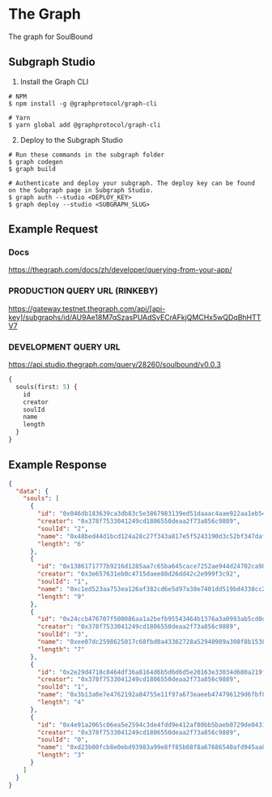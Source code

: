 # The Graph
The graph for SoulBound

## Subgraph Studio
1. Install the Graph CLI
```shell
# NPM
$ npm install -g @graphprotocol/graph-cli

# Yarn
$ yarn global add @graphprotocol/graph-cli
```

2. Deploy to the Subgraph Studio
``` shell
# Run these commands in the subgraph folder
$ graph codegen
$ graph build
```
``` shell
# Authenticate and deploy your subgraph. The deploy key can be found on the Subgraph page in Subgraph Studio.
$ graph auth --studio <DEPLOY_KEY>
$ graph deploy --studio <SUBGRAPH_SLUG>
```

## Example Request

### Docs
https://thegraph.com/docs/zh/developer/querying-from-your-app/

### PRODUCTION QUERY URL (RINKEBY)
https://gateway.testnet.thegraph.com/api/[api-key]/subgraphs/id/AU9Ae18M7qSzasPUAdSvECrAFkjQMCHx5wQDqBhHTTV7

### DEVELOPMENT QUERY URL
https://api.studio.thegraph.com/query/28260/soulbound/v0.0.3

```graphql
{
  souls(first: 5) {
    id
    creator
    soulId
    name
    length
  }
}
```

## Example Response

```json
{
  "data": {
    "souls": [
      {
        "id": "0x046db183639ca3db83c5e3867983139ed51daaac4aae922aa1eb54b439c44e64-32",
        "creator": "0x378f7533041249cd1806550deaa2f73a856c9889",
        "soulId": "2",
        "name": "0x48bed44d1bcd124a28c27f343a817e5f5243190d3c52bf347daf876de1dbbf77",
        "length": "6"
      },
      {
        "id": "0x1386171777b9216d1285aa7c65ba645cace7252ae944d24702ca983aad3a2659-24",
        "creator": "0x3e657631eb0c4715daee88d26dd42c2e999f3c92",
        "soulId": "1",
        "name": "0xc1ed523aa753ea126af382cd6e5d97a38e7401dd519bd4338cc2480409fe6018",
        "length": "9"
      },
      {
        "id": "0x24ccb476707f500086aa1a2befb95543464b1376a3a0993ab5cd0da69b0f082d-35",
        "creator": "0x378f7533041249cd1806550deaa2f73a856c9889",
        "soulId": "3",
        "name": "0xee07dc2598625017c68fbd0a43362728a52940989a308f8b1538307e00c54f9b",
        "length": "7"
      },
      {
        "id": "0x2e29d4718c8464df36a8164d6b5d6d6d5e20163e33034d680a219fdc4620bb9d-16",
        "creator": "0x378f7533041249cd1806550deaa2f73a856c9889",
        "soulId": "1",
        "name": "0x3b13a0e7e4762192a84755e11f97a673eaeeb474796129d6fbf89e05c6e7a8d1",
        "length": "4"
      },
      {
        "id": "0x4e91a2065c06ea5e2594c3de4fdd9e412af80bb5baeb0729de0431f35ce55f31-94",
        "creator": "0x378f7533041249cd1806550deaa2f73a856c9889",
        "soulId": "0",
        "name": "0xd23b00fcb8e0ebd93983a99e8ff85b08f8a67686540afd945aa825219b012b22",
        "length": "3"
      }
    ]
  }
}
```



